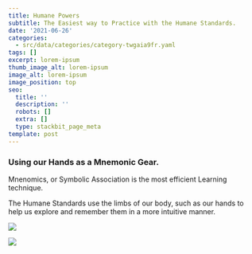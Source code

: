 ```yaml
---
title: Humane Powers
subtitle: The Easiest way to Practice with the Humane Standards.
date: '2021-06-26'
categories:
  - src/data/categories/category-twgaia9fr.yaml
tags: []
excerpt: lorem-ipsum
thumb_image_alt: lorem-ipsum
image_alt: lorem-ipsum
image_position: top
seo:
  title: ''
  description: ''
  robots: []
  extra: []
  type: stackbit_page_meta
template: post
---
```

### Using our Hands as a Mnemonic Gear.

Mnenomics, or Symbolic Association is the most efficient Learning technique.

The Humane Standards use the limbs of our body, such as our hands to help us explore and remember them in a more intuitive manner.



![](/\_static/app-assets/RightHand.png)

![](/\_static/app-assets/LeftHand.png)
